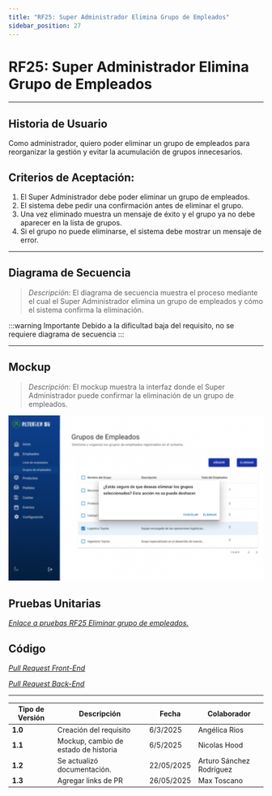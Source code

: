 ```yaml
---
title: "RF25: Super Administrador Elimina Grupo de Empleados"
sidebar_position: 27
---
```


# RF25: Super Administrador Elimina Grupo de Empleados

---

## Historia de Usuario

Como administrador, quiero poder eliminar un grupo de empleados para reorganizar la gestión y evitar la acumulación de grupos innecesarios.

## **Criterios de Aceptación:**

1. El Super Administrador debe poder eliminar un grupo de empleados.
2. El sistema debe pedir una confirmación antes de eliminar el grupo.
3. Una vez eliminado muestra un mensaje de éxito y el grupo ya no debe aparecer en la lista de grupos.
4. Si el grupo no puede eliminarse, el sistema debe mostrar un mensaje de error.

---

## **Diagrama de Secuencia**

> _Descripción_: El diagrama de secuencia muestra el proceso mediante el cual el Super Administrador elimina un grupo de empleados y cómo el sistema confirma la eliminación.

:::warning Importante
Debido a la dificultad baja del requisito, no se requiere diagrama de secuencia
:::

---

## **Mockup**

> _Descripción_: El mockup muestra la interfaz donde el Super Administrador puede confirmar la eliminación de un grupo de empleados.

![alt text](imagenes/RF25EliminaGrupoEmpleados.png)

## **Pruebas Unitarias**

_<u>[Enlace a pruebas RF25 Eliminar grupo de empleados.](https://docs.google.com/spreadsheets/d/1NLGwGrGA5PVOEzLaqxa8Ts1D_Ng3QzzqNKWJYUzxD-M/edit?gid=1152630563#gid=1152630563)</u>_

## **Código**

_<u>[Pull Request Front-End](https://github.com/CodeAnd-Co/Frontend-Text-Lines/pull/54)</u>_

_<u>[Pull Request Back-End](https://github.com/CodeAnd-Co/Backend-textiles/pull/49)</u>_

---

| **Tipo de Versión** | **Descripción**                      | **Fecha**  | **Colaborador**          |
| ------------------- | ------------------------------------ | ---------- | ------------------------ |
| **1.0**             | Creación del requisito               | 6/3/2025   | Angélica Rios            |
| **1.1**             | Mockup, cambio de estado de historia | 6/5/2025   | Nicolas Hood             |
| **1.2**             | Se actualizó documentación.          | 22/05/2025 | Arturo Sánchez Rodríguez |
| **1.3**             | Agregar links de PR                  | 26/05/2025 | Max Toscano              |
